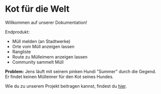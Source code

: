 # Kot für die Welt
Willkommen auf unserer Dokumentation!

Endprodukt:

- Müll melden (an Stadtwerke)
- Orte vom Müll anzeigen lassen
- Rangliste
- Route zu Mülleimern anzeigen lassen
- Community sammelt Müll

**Problem:** Jens läuft mit seinem pinken Hundi "Summer" durch die Gegend. Er findet keinen Mülleimer für den Kot seines Hundes.

Wie du zu unserem Projekt beitragen kannst, findest du [hier](/contribute).
